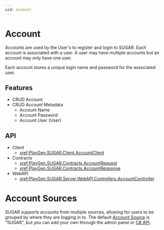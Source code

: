 ```yaml
---
uid: account
---
```


# Account
Accounts are used by the User's to register and login to SUGAR.
Each account is associated with a user. A user may have multiple accounts but an account may only have one user.

Each account stores a unique login name and password for the associated user.

## Features
* CRUD Account
* CRUD Account Metadata
	* Account Name
	* Account Password
	* Account User (User)

## API
* Client
	* <xref:PlayGen.SUGAR.Client.AccountClient>
* Contracts
	* <xref:PlayGen.SUGAR.Contracts.AccountRequest>
	* <xref:PlayGen.SUGAR.Contracts.AccountResponse>
* WebAPI
	* <xref:PlayGen.SUGAR.Server.WebAPI.Controllers.AccountController>
   
# Account Sources
SUGAR supports accounts from multiple sources, allowing for users to be grouped by where they are logging in to. The default [Account Source](http://docs.sugarengine.org/api/PlayGen.SUGAR.Server.Model.AccountSource.html) is "SUGAR", but you can add your own through the admin panel or [C# API](http://docs.sugarengine.org/api/PlayGen.SUGAR.Server.WebAPI.Controllers.AccountSourceController.html).
